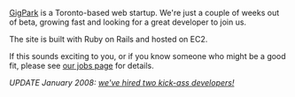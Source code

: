 [GigPark][10] is a Toronto-based web startup. We're just a couple of weeks out
of beta, growing fast and looking for a great developer to join us.

   [10]: http://www.gigpark.com/

The site is built with Ruby on Rails and hosted on EC2.

If this sounds exciting to you, or if you know someone who might be a good
fit, please see [our jobs page][11] for details.

   [11]: http://www.gigpark.com/page/jobs

_UPDATE January 2008:_ [_we've hired two kick-ass developers!_][12]

   [12]: http://blog.gigpark.com/2008/01/28/five-heads-are-better-than-three/

